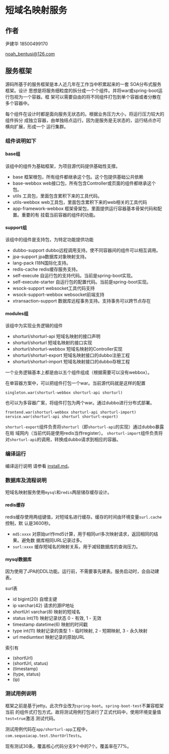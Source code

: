 # 短域名映射服务

## 作者

尹建华 18500499170

noah_bentusi@126.com

## 服务框架

源码所基于的服务框架是本人近几年在工作当中积累起来的一套 SOA分布式服务框架。设计
思想是将服务细粒度的拆分成一个个组件。并将war或spring-boot运行包视为一个容器。框
架可以需要自由的将不同组件打包到单个容器或者分散在多个容器中。

每个组件在设计时都是面向服务无状态的。根据业务压力大小，将运行压力较大的组件拆分
成独立容器，由单独结点运行。因为是服务是无状态的，运行结点亦可横向扩展，形成一个
运行集群。

### 组件说明如下

#### base组

该组中的组件为基础框架，为项目源代码提供基础性支撑。

* base 框架根包，所有组件都继承这个包。这个包提供基础公共依赖
* base-webbox web接口包，所有包含Controller或页面的组件都继承这个包。
* utils 工具包，里面包含累积下来的工具代码。
* utils-webbox web工具包，里面包含累积下来的web相关的工具代码
* app-framework-webbox 框架骨架包，里面提供运行容器基本骨架代码和配置。重要的有
  挂载当前容器的组件的功能。

#### support组

该组中的组件是支持包，为特定功能提供功能

* dubbo-support dubbo远程调用支持。使不同容器间的组件可以相互调用。
* jpa-support jpa数据库对象映射支持。
* lang-pack I18N国际化支持。
* redis-cache redis缓存服务支持。
* self-execute 自运行包的支持代码。当前是spring-boot实现。
* self-execute-starter 自运行包的配置代码。当前是spring-boot实现。
* wsock-support websocket工具代码支持
* wsock-support-webbox websocket前端支持
* xtransaction-support 数据库远程事务支持。支持事务可以跨节点存在

#### modules组

该组中为实现业务逻辑的组件

* shorturl/shorturl-api 短域名映射的接口声明
* shorturl/shorturl 短域名映射的接口实现
* shorturl/shorturl-webbox 短域名映射的Controller实现
* shorturl/shorturl-export 短域名映射接口的dubbo注册工程
* shorturl/shorturl-import 短域名映射接口的dubbo存根工程

一个业务逻辑基本上都是由以五个组件组成（根据需要可以没有webbox）。

在单容器方案中，可以把组件打包一个war。当前源代码就是这样的配置

`singleton.war(shorturl-webbox shorturl-api shorturl)`

也可以为多容器广案，将组件打包为两个war。通过dubbo进行分布式部署。

`frontend.war(shorturl-webbox shorturl-api shorturl-import)`
`service.war(shorturl-api shorturl shorturl-export)`

`shorturl-export`组件负责将`shorturl`（即`shorturl-api`的实现）通过dubbo暴露在局
域网内（当前代码是使用redis当作register）。
`shorturl-import`组件负责将对`shorturl-api`的调用，转换成dubbo请求到相应的容器。

### 编译运行

编译运行说明 请参看 [install.md](install.md)。

### 数据库及流程说明

短域名映射服务使用`mysql`和`redis`两层储存缓存设计。

#### redis缓存

redis缓存使用两组键值，对短域名进行缓存。缓存的时间由环境变量`surl.cache`控制，默
认是3600秒。

* `md5:xxxx` 对原始url作md5计算，用于相同url多次映射请求，返回相同的结果。避免数
 据库相同URL记录过多。
* `surl:xxxx` 缓存短域名的映射关系，用于减轻数据库的查询压力。

#### mysql数据库

因为使用了JPA的DDL功能。运行前，不需要事先建表。服务启动时，会自动建表。

surl表

* id bigint(20) 自增主键
* ip varchar(42) 请求的源IP地址
* shortUrl varchar(8) 映射的短域名
* status int(11) 映射记录状态 0 - 有效, 1 - 无效
* timestamp datetime(6) 映射的时间戳
* type int(11) 映射记录的类型 1 - 临时映射, 2 - 短期映射, 3 - 永久映射
* url mediumtext 映射记录的原始URL

索引有

* (shortUrl)
* (shortUrl, status)
* (timestamp)
* (type, status)
* (ip)

### 测试用例说明

框架之前是基于jetty。此次作业改为`spring-boot`。`spring-boot-test`不兼容框架当前
的组件式打包方式。故将测试用例打包进行了正式代码中，使用环境变量值`test=true`激活
测试代码。

测试用例代码在`app/shorturl-app`工程中，`com.sequoiacap.test.ShortUrlTests`。

现有测试30条，覆盖核心代码分支9个中的7个。覆盖率在77%。

